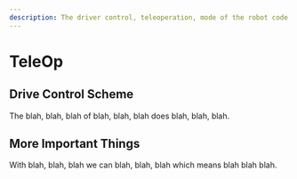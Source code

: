 ```yaml
---
description: The driver control, teleoperation, mode of the robot code.
---
```


# TeleOp

## Drive Control Scheme

The blah, blah, blah of blah, blah, blah does blah, blah, blah.

## More Important Things

With blah, blah, blah we can blah, blah, blah which means blah blah blah.
